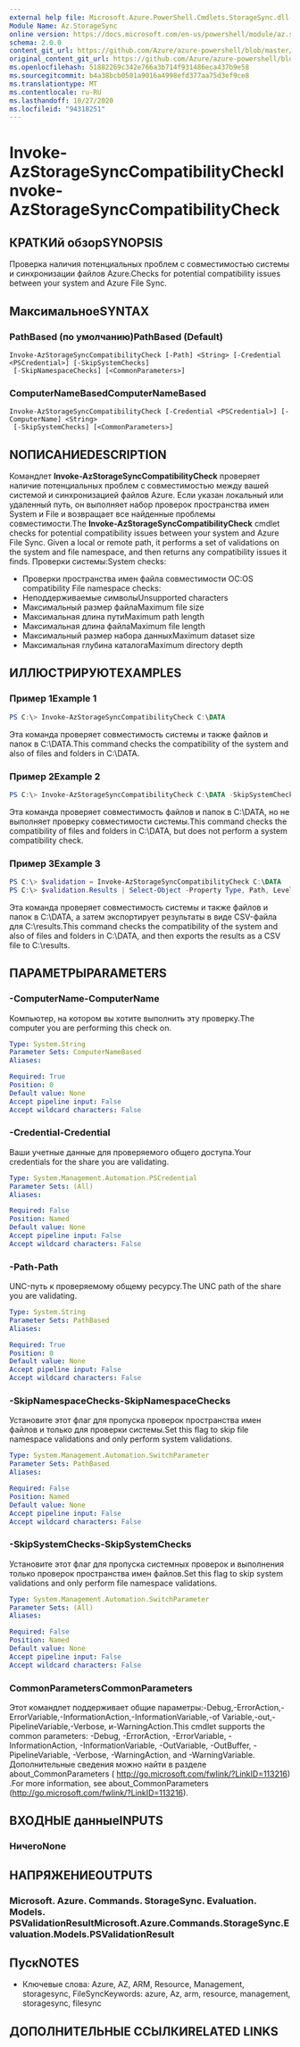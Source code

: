 ```yaml
---
external help file: Microsoft.Azure.PowerShell.Cmdlets.StorageSync.dll-Help.xml
Module Name: Az.StorageSync
online version: https://docs.microsoft.com/en-us/powershell/module/az.storagesync/invoke-azstoragesynccompatibilitycheck
schema: 2.0.0
content_git_url: https://github.com/Azure/azure-powershell/blob/master/src/StorageSync/StorageSync/help/Invoke-AzStorageSyncCompatibilityCheck.md
original_content_git_url: https://github.com/Azure/azure-powershell/blob/master/src/StorageSync/StorageSync/help/Invoke-AzStorageSyncCompatibilityCheck.md
ms.openlocfilehash: 51882269c342e766a3b714f931486eca437b9e58
ms.sourcegitcommit: b4a38bcb0501a9016a4998efd377aa75d3ef9ce8
ms.translationtype: MT
ms.contentlocale: ru-RU
ms.lasthandoff: 10/27/2020
ms.locfileid: "94318251"
---
```

# <span data-ttu-id="ff6f8-101">Invoke-AzStorageSyncCompatibilityCheck</span><span class="sxs-lookup"><span data-stu-id="ff6f8-101">Invoke-AzStorageSyncCompatibilityCheck</span></span>

## <span data-ttu-id="ff6f8-102">КРАТКИй обзор</span><span class="sxs-lookup"><span data-stu-id="ff6f8-102">SYNOPSIS</span></span>
<span data-ttu-id="ff6f8-103">Проверка наличия потенциальных проблем с совместимостью системы и синхронизации файлов Azure.</span><span class="sxs-lookup"><span data-stu-id="ff6f8-103">Checks for potential compatibility issues between your system and Azure File Sync.</span></span>

## <span data-ttu-id="ff6f8-104">Максимальное</span><span class="sxs-lookup"><span data-stu-id="ff6f8-104">SYNTAX</span></span>

### <span data-ttu-id="ff6f8-105">PathBased (по умолчанию)</span><span class="sxs-lookup"><span data-stu-id="ff6f8-105">PathBased (Default)</span></span>
```
Invoke-AzStorageSyncCompatibilityCheck [-Path] <String> [-Credential <PSCredential>] [-SkipSystemChecks]
 [-SkipNamespaceChecks] [<CommonParameters>]
```

### <span data-ttu-id="ff6f8-106">ComputerNameBased</span><span class="sxs-lookup"><span data-stu-id="ff6f8-106">ComputerNameBased</span></span>
```
Invoke-AzStorageSyncCompatibilityCheck [-Credential <PSCredential>] [-ComputerName] <String>
 [-SkipSystemChecks] [<CommonParameters>]
```

## <span data-ttu-id="ff6f8-107">NОПИСАНИЕ</span><span class="sxs-lookup"><span data-stu-id="ff6f8-107">DESCRIPTION</span></span>
<span data-ttu-id="ff6f8-108">Командлет **Invoke-AzStorageSyncCompatibilityCheck** проверяет наличие потенциальных проблем с совместимостью между вашей системой и синхронизацией файлов Azure. Если указан локальный или удаленный путь, он выполняет набор проверок пространства имен System и File и возвращает все найденные проблемы совместимости.</span><span class="sxs-lookup"><span data-stu-id="ff6f8-108">The **Invoke-AzStorageSyncCompatibilityCheck** cmdlet checks for potential compatibility issues between your system and Azure File Sync. Given a local or remote path, it performs a set of validations on the system and file namespace, and then returns any compatibility issues it finds.</span></span>
<span data-ttu-id="ff6f8-109">Проверки системы:</span><span class="sxs-lookup"><span data-stu-id="ff6f8-109">System checks:</span></span>
- <span data-ttu-id="ff6f8-110">Проверки пространства имен файла совместимости ОС:</span><span class="sxs-lookup"><span data-stu-id="ff6f8-110">OS compatibility File namespace checks:</span></span>
- <span data-ttu-id="ff6f8-111">Неподдерживаемые символы</span><span class="sxs-lookup"><span data-stu-id="ff6f8-111">Unsupported characters</span></span>
- <span data-ttu-id="ff6f8-112">Максимальный размер файла</span><span class="sxs-lookup"><span data-stu-id="ff6f8-112">Maximum file size</span></span>
- <span data-ttu-id="ff6f8-113">Максимальная длина пути</span><span class="sxs-lookup"><span data-stu-id="ff6f8-113">Maximum path length</span></span>
- <span data-ttu-id="ff6f8-114">Максимальная длина файла</span><span class="sxs-lookup"><span data-stu-id="ff6f8-114">Maximum file length</span></span>
- <span data-ttu-id="ff6f8-115">Максимальный размер набора данных</span><span class="sxs-lookup"><span data-stu-id="ff6f8-115">Maximum dataset size</span></span>
- <span data-ttu-id="ff6f8-116">Максимальная глубина каталога</span><span class="sxs-lookup"><span data-stu-id="ff6f8-116">Maximum directory depth</span></span>

## <span data-ttu-id="ff6f8-117">ИЛЛЮСТРИРУЮТ</span><span class="sxs-lookup"><span data-stu-id="ff6f8-117">EXAMPLES</span></span>

### <span data-ttu-id="ff6f8-118">Пример 1</span><span class="sxs-lookup"><span data-stu-id="ff6f8-118">Example 1</span></span>
```powershell
PS C:\> Invoke-AzStorageSyncCompatibilityCheck C:\DATA
```

<span data-ttu-id="ff6f8-119">Эта команда проверяет совместимость системы и также файлов и папок в C:\DATA.</span><span class="sxs-lookup"><span data-stu-id="ff6f8-119">This command checks the compatibility of the system and also of files and folders in C:\DATA.</span></span>

### <span data-ttu-id="ff6f8-120">Пример 2</span><span class="sxs-lookup"><span data-stu-id="ff6f8-120">Example 2</span></span>
```powershell
PS C:\> Invoke-AzStorageSyncCompatibilityCheck C:\DATA -SkipSystemChecks
```

<span data-ttu-id="ff6f8-121">Эта команда проверяет совместимость файлов и папок в C:\DATA, но не выполняет проверку совместимости системы.</span><span class="sxs-lookup"><span data-stu-id="ff6f8-121">This command checks the compatibility of files and folders in C:\DATA, but does not perform a system compatibility check.</span></span>

### <span data-ttu-id="ff6f8-122">Пример 3</span><span class="sxs-lookup"><span data-stu-id="ff6f8-122">Example 3</span></span>
```powershell
PS C:\> $validation = Invoke-AzStorageSyncCompatibilityCheck C:\DATA
PS C:\> $validation.Results | Select-Object -Property Type, Path, Level, Description, Result | Export-Csv -Path C:\results.csv -Encoding utf8
```

<span data-ttu-id="ff6f8-123">Эта команда проверяет совместимость системы и также файлов и папок в C:\DATA, а затем экспортирует результаты в виде CSV-файла для C:\results.</span><span class="sxs-lookup"><span data-stu-id="ff6f8-123">This command checks the compatibility of the system and also of files and folders in C:\DATA, and then exports the results as a CSV file to C:\results.</span></span>

## <span data-ttu-id="ff6f8-124">ПАРАМЕТРЫ</span><span class="sxs-lookup"><span data-stu-id="ff6f8-124">PARAMETERS</span></span>

### <span data-ttu-id="ff6f8-125">-ComputerName</span><span class="sxs-lookup"><span data-stu-id="ff6f8-125">-ComputerName</span></span>
<span data-ttu-id="ff6f8-126">Компьютер, на котором вы хотите выполнить эту проверку.</span><span class="sxs-lookup"><span data-stu-id="ff6f8-126">The computer you are performing this check on.</span></span>

```yaml
Type: System.String
Parameter Sets: ComputerNameBased
Aliases:

Required: True
Position: 0
Default value: None
Accept pipeline input: False
Accept wildcard characters: False
```

### <span data-ttu-id="ff6f8-127">-Credential</span><span class="sxs-lookup"><span data-stu-id="ff6f8-127">-Credential</span></span>
<span data-ttu-id="ff6f8-128">Ваши учетные данные для проверяемого общего доступа.</span><span class="sxs-lookup"><span data-stu-id="ff6f8-128">Your credentials for the share you are validating.</span></span>

```yaml
Type: System.Management.Automation.PSCredential
Parameter Sets: (All)
Aliases:

Required: False
Position: Named
Default value: None
Accept pipeline input: False
Accept wildcard characters: False
```

### <span data-ttu-id="ff6f8-129">-Path</span><span class="sxs-lookup"><span data-stu-id="ff6f8-129">-Path</span></span>
<span data-ttu-id="ff6f8-130">UNC-путь к проверяемому общему ресурсу.</span><span class="sxs-lookup"><span data-stu-id="ff6f8-130">The UNC path of the share you are validating.</span></span>

```yaml
Type: System.String
Parameter Sets: PathBased
Aliases:

Required: True
Position: 0
Default value: None
Accept pipeline input: False
Accept wildcard characters: False
```

### <span data-ttu-id="ff6f8-131">-SkipNamespaceChecks</span><span class="sxs-lookup"><span data-stu-id="ff6f8-131">-SkipNamespaceChecks</span></span>
<span data-ttu-id="ff6f8-132">Установите этот флаг для пропуска проверок пространства имен файлов и только для проверки системы.</span><span class="sxs-lookup"><span data-stu-id="ff6f8-132">Set this flag to skip file namespace validations and only perform system validations.</span></span>

```yaml
Type: System.Management.Automation.SwitchParameter
Parameter Sets: PathBased
Aliases:

Required: False
Position: Named
Default value: None
Accept pipeline input: False
Accept wildcard characters: False
```

### <span data-ttu-id="ff6f8-133">-SkipSystemChecks</span><span class="sxs-lookup"><span data-stu-id="ff6f8-133">-SkipSystemChecks</span></span>
<span data-ttu-id="ff6f8-134">Установите этот флаг для пропуска системных проверок и выполнения только проверок пространства имен файлов.</span><span class="sxs-lookup"><span data-stu-id="ff6f8-134">Set this flag to skip system validations and only perform file namespace validations.</span></span>

```yaml
Type: System.Management.Automation.SwitchParameter
Parameter Sets: (All)
Aliases:

Required: False
Position: Named
Default value: None
Accept pipeline input: False
Accept wildcard characters: False
```

### <span data-ttu-id="ff6f8-135">CommonParameters</span><span class="sxs-lookup"><span data-stu-id="ff6f8-135">CommonParameters</span></span>
<span data-ttu-id="ff6f8-136">Этот командлет поддерживает общие параметры:-Debug,-ErrorAction,-ErrorVariable,-InformationAction,-InformationVariable,-of Variable,-out,-PipelineVariable,-Verbose, и-WarningAction.</span><span class="sxs-lookup"><span data-stu-id="ff6f8-136">This cmdlet supports the common parameters: -Debug, -ErrorAction, -ErrorVariable, -InformationAction, -InformationVariable, -OutVariable, -OutBuffer, -PipelineVariable, -Verbose, -WarningAction, and -WarningVariable.</span></span> <span data-ttu-id="ff6f8-137">Дополнительные сведения можно найти в разделе about_CommonParameters ( http://go.microsoft.com/fwlink/?LinkID=113216) .</span><span class="sxs-lookup"><span data-stu-id="ff6f8-137">For more information, see about_CommonParameters (http://go.microsoft.com/fwlink/?LinkID=113216).</span></span>

## <span data-ttu-id="ff6f8-138">ВХОДНЫЕ данные</span><span class="sxs-lookup"><span data-stu-id="ff6f8-138">INPUTS</span></span>

### <span data-ttu-id="ff6f8-139">Ничего</span><span class="sxs-lookup"><span data-stu-id="ff6f8-139">None</span></span>

## <span data-ttu-id="ff6f8-140">НАПРЯЖЕНИЕ</span><span class="sxs-lookup"><span data-stu-id="ff6f8-140">OUTPUTS</span></span>

### <span data-ttu-id="ff6f8-141">Microsoft. Azure. Commands. StorageSync. Evaluation. Models. PSValidationResult</span><span class="sxs-lookup"><span data-stu-id="ff6f8-141">Microsoft.Azure.Commands.StorageSync.Evaluation.Models.PSValidationResult</span></span>

## <span data-ttu-id="ff6f8-142">Пуск</span><span class="sxs-lookup"><span data-stu-id="ff6f8-142">NOTES</span></span>
* <span data-ttu-id="ff6f8-143">Ключевые слова: Azure, AZ, ARM, Resource, Management, storagesync, FileSync</span><span class="sxs-lookup"><span data-stu-id="ff6f8-143">Keywords: azure, Az, arm, resource, management, storagesync, filesync</span></span>

## <span data-ttu-id="ff6f8-144">ДОПОЛНИТЕЛЬНЫЕ ССЫЛКИ</span><span class="sxs-lookup"><span data-stu-id="ff6f8-144">RELATED LINKS</span></span>
